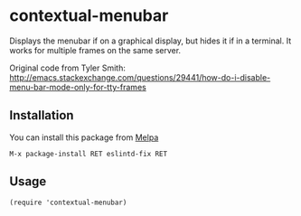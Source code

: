 # contextual-menubar

Displays the menubar if on a graphical display, but hides it if in a terminal.
It works for multiple frames on the same server.

Original code from Tyler Smith: http://emacs.stackexchange.com/questions/29441/how-do-i-disable-menu-bar-mode-only-for-tty-frames

## Installation

You can install this package from [Melpa][]

```
M-x package-install RET eslintd-fix RET
```

## Usage

```elisp
(require 'contextual-menubar)
```

[Melpa]: http://melpa.milkbox.net/

